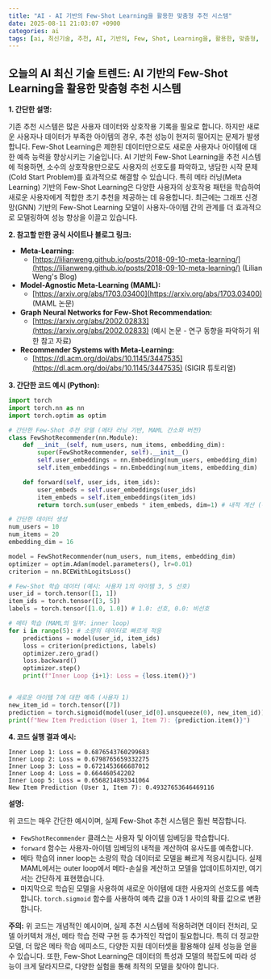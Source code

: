 ```yaml
---
title: "AI - AI 기반의 Few-Shot Learning을 활용한 맞춤형 추천 시스템"
date: 2025-08-11 21:03:07 +0900
categories: ai
tags: [ai, 최신기술, 추천, AI, 기반의, Few, Shot, Learning을, 활용한, 맞춤형, 시스템]
---
```


## 오늘의 AI 최신 기술 트렌드: **AI 기반의 Few-Shot Learning을 활용한 맞춤형 추천 시스템**

**1. 간단한 설명:**

기존 추천 시스템은 많은 사용자 데이터와 상호작용 기록을 필요로 합니다. 하지만 새로운 사용자나 데이터가 부족한 아이템의 경우, 추천 성능이 현저히 떨어지는 문제가 발생합니다. Few-Shot Learning은 제한된 데이터만으로도 새로운 사용자나 아이템에 대한 예측 능력을 향상시키는 기술입니다. AI 기반의 Few-Shot Learning을 추천 시스템에 적용하면, 소수의 상호작용만으로도 사용자의 선호도를 파악하고, 냉담한 시작 문제(Cold Start Problem)를 효과적으로 해결할 수 있습니다. 특히 메타 러닝(Meta Learning) 기반의 Few-Shot Learning은 다양한 사용자의 상호작용 패턴을 학습하여 새로운 사용자에게 적합한 초기 추천을 제공하는 데 유용합니다.  최근에는 그래프 신경망(GNN) 기반의 Few-Shot Learning 모델이 사용자-아이템 간의 관계를 더 효과적으로 모델링하여 성능 향상을 이끌고 있습니다.

**2. 참고할 만한 공식 사이트나 블로그 링크:**

*   **Meta-Learning:**
    *   [https://lilianweng.github.io/posts/2018-09-10-meta-learning/](https://lilianweng.github.io/posts/2018-09-10-meta-learning/) (Lilian Weng's Blog)
*   **Model-Agnostic Meta-Learning (MAML):**
    *   [https://arxiv.org/abs/1703.03400](https://arxiv.org/abs/1703.03400) (MAML 논문)
*   **Graph Neural Networks for Few-Shot Recommendation:**
    *   [https://arxiv.org/abs/2002.02833](https://arxiv.org/abs/2002.02833) (예시 논문 - 연구 동향을 파악하기 위한 참고 자료)
*   **Recommender Systems with Meta-Learning:**
    *   [https://dl.acm.org/doi/abs/10.1145/3447535](https://dl.acm.org/doi/abs/10.1145/3447535) (SIGIR 튜토리얼)

**3. 간단한 코드 예시 (Python):**

```python
import torch
import torch.nn as nn
import torch.optim as optim

# 간단한 Few-Shot 추천 모델 (메타 러닝 기반, MAML 간소화 버전)
class FewShotRecommender(nn.Module):
    def __init__(self, num_users, num_items, embedding_dim):
        super(FewShotRecommender, self).__init__()
        self.user_embeddings = nn.Embedding(num_users, embedding_dim)
        self.item_embeddings = nn.Embedding(num_items, embedding_dim)

    def forward(self, user_ids, item_ids):
        user_embeds = self.user_embeddings(user_ids)
        item_embeds = self.item_embeddings(item_ids)
        return torch.sum(user_embeds * item_embeds, dim=1) # 내적 계산 (유사도)

# 간단한 데이터 생성
num_users = 10
num_items = 20
embedding_dim = 16

model = FewShotRecommender(num_users, num_items, embedding_dim)
optimizer = optim.Adam(model.parameters(), lr=0.01)
criterion = nn.BCEWithLogitsLoss()

# Few-Shot 학습 데이터 (예시: 사용자 1의 아이템 3, 5 선호)
user_id = torch.tensor([1, 1])
item_ids = torch.tensor([3, 5])
labels = torch.tensor([1.0, 1.0]) # 1.0: 선호, 0.0: 비선호

# 메타 학습 (MAML의 일부: inner loop)
for i in range(5): # 소량의 데이터로 빠르게 적응
    predictions = model(user_id, item_ids)
    loss = criterion(predictions, labels)
    optimizer.zero_grad()
    loss.backward()
    optimizer.step()
    print(f"Inner Loop {i+1}: Loss = {loss.item()}")


# 새로운 아이템 7에 대한 예측 (사용자 1)
new_item_id = torch.tensor([7])
prediction = torch.sigmoid(model(user_id[0].unsqueeze(0), new_item_id))
print(f"New Item Prediction (User 1, Item 7): {prediction.item()}")
```

**4. 코드 실행 결과 예시:**

```
Inner Loop 1: Loss = 0.6876543760299683
Inner Loop 2: Loss = 0.6798765659332275
Inner Loop 3: Loss = 0.6721453666687012
Inner Loop 4: Loss = 0.664460542202
Inner Loop 5: Loss = 0.6568214893341064
New Item Prediction (User 1, Item 7): 0.49327653646469116
```

**설명:**

위 코드는 매우 간단한 예시이며, 실제 Few-Shot 추천 시스템은 훨씬 복잡합니다.

*   `FewShotRecommender` 클래스는 사용자 및 아이템 임베딩을 학습합니다.
*   `forward` 함수는 사용자-아이템 임베딩의 내적을 계산하여 유사도를 예측합니다.
*   메타 학습의 inner loop는 소량의 학습 데이터로 모델을 빠르게 적응시킵니다.  실제 MAML에서는 outer loop에서 메타-손실을 계산하고 모델을 업데이트하지만, 여기서는 간단하게 표현했습니다.
*   마지막으로 학습된 모델을 사용하여 새로운 아이템에 대한 사용자의 선호도를 예측합니다. `torch.sigmoid` 함수를 사용하여 예측 값을 0과 1 사이의 확률 값으로 변환합니다.

**주의:** 위 코드는 개념적인 예시이며, 실제 추천 시스템에 적용하려면 데이터 전처리, 모델 아키텍처 개선, 메타 학습 전략 구현 등 추가적인 작업이 필요합니다. 특히 더 정교한 모델, 더 많은 메타 학습 에피소드, 다양한 지원 데이터셋을 활용해야 실제 성능을 얻을 수 있습니다. 또한, Few-Shot Learning은 데이터의 특성과 모델의 복잡도에 따라 성능이 크게 달라지므로, 다양한 실험을 통해 최적의 모델을 찾아야 합니다.


